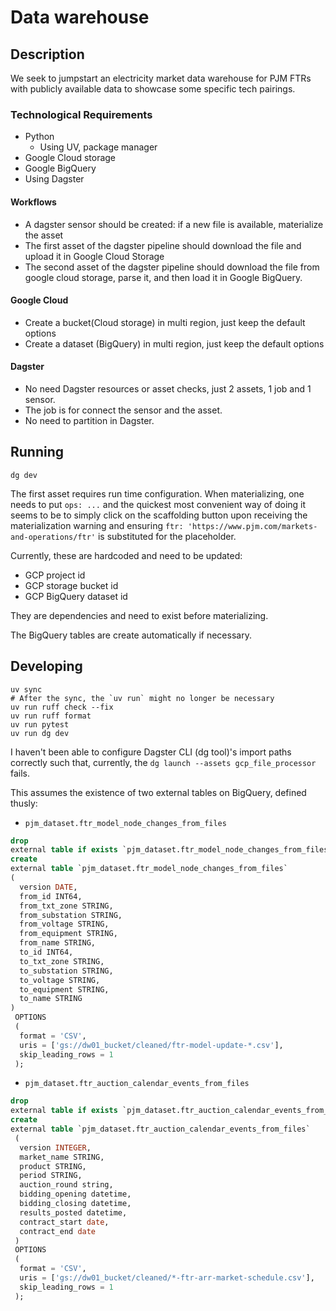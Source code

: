 # Data warehouse

## Description

We seek to jumpstart an electricity market data warehouse for
PJM FTRs with publicly available data to showcase
some specific tech pairings.

### Technological Requirements

* Python
    * Using UV, package manager
* Google Cloud storage
* Google BigQuery
* Using Dagster

#### Workflows

* A dagster sensor should be created: if a new file is available, materialize the asset
* The first asset of the dagster pipeline should download the file and upload it in Google Cloud Storage
* The second asset of the dagster pipeline should download the file from google cloud storage, parse it, and then load
  it in Google BigQuery.

#### Google Cloud

* Create a bucket(Cloud storage) in multi region, just keep the default options
* Create a dataset (BigQuery) in multi region, just keep the default options

#### Dagster

* No need Dagster resources or asset checks, just 2 assets, 1 job and 1 sensor.
* The job is for connect the sensor and the asset.
* No need to partition in Dagster.

## Running

```shell
dg dev
```

The first asset requires run time configuration. When materializing,
one needs to put `ops: ...` and the quickest most convenient way of doing it
seems to be to simply click on the scaffolding button upon receiving the
materialization warning and ensuring `ftr: 'https://www.pjm.com/markets-and-operations/ftr'`
is substituted for the placeholder.

Currently, these are hardcoded and need to be updated:

* GCP project id
* GCP storage bucket id
* GCP BigQuery dataset id

They are dependencies and need to exist before materializing.

The BigQuery tables are create automatically if necessary.

## Developing

```shell
uv sync
# After the sync, the `uv run` might no longer be necessary 
uv run ruff check --fix
uv run ruff format
uv run pytest
uv run dg dev 
```

I haven't been able to configure Dagster CLI (dg tool)'s import paths
correctly such that, currently, the `dg launch --assets gcp_file_processor` fails.

This assumes the existence of two external tables on BigQuery, defined thusly:

* `pjm_dataset.ftr_model_node_changes_from_files`

```sql
drop
external table if exists `pjm_dataset.ftr_model_node_changes_from_files`;
create
external table `pjm_dataset.ftr_model_node_changes_from_files`
(
  version DATE,
  from_id INT64,
  from_txt_zone STRING,
  from_substation STRING,
  from_voltage STRING,
  from_equipment STRING,
  from_name STRING,
  to_id INT64,
  to_txt_zone STRING,
  to_substation STRING,
  to_voltage STRING,
  to_equipment STRING,
  to_name STRING
)
 OPTIONS
 (
  format = 'CSV',
  uris = ['gs://dw01_bucket/cleaned/ftr-model-update-*.csv'],
  skip_leading_rows = 1
 );
```

* `pjm_dataset.ftr_auction_calendar_events_from_files`

```sql
drop
external table if exists `pjm_dataset.ftr_auction_calendar_events_from_files`;
create
external table `pjm_dataset.ftr_auction_calendar_events_from_files`
 (
  version INTEGER,
  market_name STRING,
  product STRING,
  period STRING,
  auction_round string,
  bidding_opening datetime,
  bidding_closing datetime,
  results_posted datetime,
  contract_start date,
  contract_end date
 )
 OPTIONS
 (
  format = 'CSV',
  uris = ['gs://dw01_bucket/cleaned/*-ftr-arr-market-schedule.csv'],
  skip_leading_rows = 1
 );
```